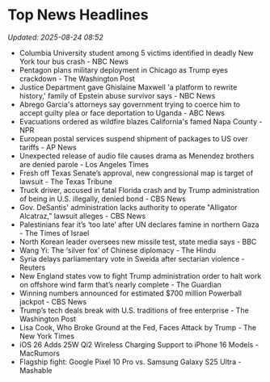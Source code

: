# Top News Headlines

_Updated: 2025-08-24 08:52_

- Columbia University student among 5 victims identified in deadly New York tour bus crash - NBC News
- Pentagon plans military deployment in Chicago as Trump eyes crackdown - The Washington Post
- Justice Department gave Ghislaine Maxwell 'a platform to rewrite history,' family of Epstein abuse survivor says - NBC News
- Abrego Garcia's attorneys say government trying to coerce him to accept guilty plea or face deportation to Uganda - ABC News
- Evacuations ordered as wildfire blazes California's famed Napa County - NPR
- European postal services suspend shipment of packages to US over tariffs - AP News
- Unexpected release of audio file causes drama as Menendez brothers are denied parole - Los Angeles Times
- Fresh off Texas Senate’s approval, new congressional map is target of lawsuit - The Texas Tribune
- Truck driver, accused in fatal Florida crash and by Trump administration of being in U.S. illegally, denied bond - CBS News
- Gov. DeSantis' administration lacks authority to operate "Alligator Alcatraz," lawsuit alleges - CBS News
- Palestinians fear it’s ‘too late’ after UN declares famine in northern Gaza - The Times of Israel
- North Korean leader oversees new missile test, state media says - BBC
- Wang Yi: The ‘silver fox’ of Chinese diplomacy - The Hindu
- Syria delays parliamentary vote in Sweida after sectarian violence - Reuters
- New England states vow to fight Trump administration order to halt work on offshore wind farm that’s nearly complete - The Guardian
- Winning numbers announced for estimated $700 million Powerball jackpot - CBS News
- Trump’s tech deals break with U.S. traditions of free enterprise - The Washington Post
- Lisa Cook, Who Broke Ground at the Fed, Faces Attack by Trump - The New York Times
- iOS 26 Adds 25W Qi2 Wireless Charging Support to iPhone 16 Models - MacRumors
- Flagship fight: Google Pixel 10 Pro vs. Samsung Galaxy S25 Ultra - Mashable